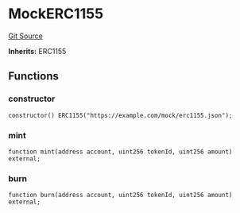 # MockERC1155
[Git Source](https://github.com/G7DAO/protocol/blob/0d286772d26e7f355ea5f6d3e0323d2491e1ebca/contracts/mock/tokens.sol)

**Inherits:**
ERC1155


## Functions
### constructor


```solidity
constructor() ERC1155("https://example.com/mock/erc1155.json");
```

### mint


```solidity
function mint(address account, uint256 tokenId, uint256 amount) external;
```

### burn


```solidity
function burn(address account, uint256 tokenId, uint256 amount) external;
```

